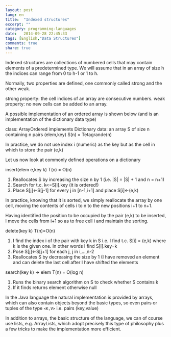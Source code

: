 ```yaml
---
layout: post
lang: en
title:  "Indexed structures"
excerpt: ""
category: programming-languages
date:   2014-09-28 22:45:33
tags: [English,"Data Structures"]
comments: true
share: true
---
```

Indexed structures are collections of numbered cells that may contain elements of a predetermined type. We will assume that in an array of size h the indices can range from 0 to h-1 or 1 to h.

Normally, two properties are defined, one commonly called strong and the other weak.

strong property: the cell indices of an array are consecutive numbers.
weak property: no new cells can be added to an array.

A possible implementation of an ordered array is shown below (and is an implementation of the dictionary data type)

class: ArrayOrdered implements Dictionary
data: an array S of size n containing n pairs (elem,key) S(n) = Tetagrande(n)

In practice, we do not use index i (numeric) as the key but as the cell in which to store the pair (e,k)

Let us now look at commonly defined operations on a dictionary

insert(elem e,key k) T(n) = O(n)

1. Reallocates S by increasing the size n by 1 (i.e. |S| = |S| + 1 and n = n+1)
2. Search for t.c. k<=S[i].key (it is ordered!)
3. Place S[j]<-S[j-1] for every j in [n-1,i+1] and place S[i]<-(e,k)

In practice, knowing that it is sorted, we simply reallocate the array by one cell, moving the contents of cells i to n to the new positions i+1 to n+1.


Having identified the position to be occupied by the pair (e,k) to be inserted, I move the cells from i+1 so as to free cell i and maintain the sorting.

delete(key k) T(n)=O(n)

1. I find the index i of the pair with key k in S i.e. I find t.c. S[i] = (e,k) where k is the given one. In other words I find S[i].key=k
2. Pose S[j]<-S[j+1] for each j, j in i,...,n-2
3. Reallocates S by decreasing the size by 1 (I have removed an element and can delete the last cell after I have shifted the elements

search(key k) -> elem T(n) = O(log n)

1. Runs the binary search algorithm on S to check whether S contains k
2. If it finds returns element otherwise null

In the Java language the natural implementation is provided by arrays, which can also contain objects beyond the basic types, so even pairs or tuples of the type `<K,V>` i.e. pairs (key,value)

In addition to arrays, the basic structure of the language, we can of course use lists, e.g. ArrayLists, which adopt precisely this type of philosophy plus a few tricks to make the implementation more efficient.